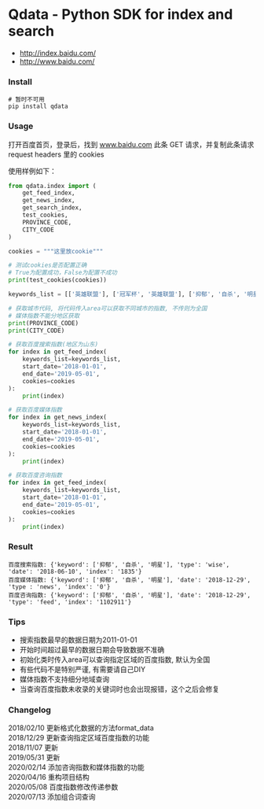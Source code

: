 # Qdata - Python SDK for index and search

* http://index.baidu.com/
* http://www.baidu.com/

### Install

```shell script
# 暂时不可用
pip install qdata 
```

### Usage

打开百度首页，登录后，找到 www.baidu.com 此条 GET 请求，并复制此条请求 request headers 里的 cookies

使用样例如下：

```python
from qdata.index import (
    get_feed_index,
    get_news_index,
    get_search_index,
    test_cookies,
    PROVINCE_CODE,
    CITY_CODE
)

cookies = """这里放cookie"""

# 测试cookies是否配置正确
# True为配置成功，False为配置不成功
print(test_cookies(cookies))

keywords_list = [['英雄联盟'], ['冠军杯', '英雄联盟'], ['抑郁', '自杀', '明星']]

# 获取城市代码, 将代码传入area可以获取不同城市的指数, 不传则为全国
# 媒体指数不能分地区获取
print(PROVINCE_CODE)
print(CITY_CODE)

# 获取百度搜索指数(地区为山东)
for index in get_feed_index(
    keywords_list=keywords_list,
    start_date='2018-01-01',
    end_date='2019-05-01',
    cookies=cookies
):
    print(index)

# 获取百度媒体指数
for index in get_news_index(
    keywords_list=keywords_list,
    start_date='2018-01-01',
    end_date='2019-05-01',
    cookies=cookies
):
    print(index)

# 获取百度咨询指数
for index in get_feed_index(
    keywords_list=keywords_list,
    start_date='2018-01-01',
    end_date='2019-05-01',
    cookies=cookies
):
    print(index)
```
  
### Result

```
百度搜索指数: {'keyword': ['抑郁', '自杀', '明星'], 'type': 'wise', 'date': '2018-06-10', 'index': '1835'}
百度媒体指数: {'keyword': ['抑郁', '自杀', '明星'], 'date': '2018-12-29', 'type : 'news', 'index': '0'}
百度咨询指数: {'keyword': ['抑郁', '自杀', '明星'], 'date': '2018-12-29', 'type': 'feed', 'index': '1102911'}
```

### Tips

- 搜索指数最早的数据日期为2011-01-01
- 开始时间超过最早的数据日期会导致数据不准确  
- 初始化类时传入area可以查询指定区域的百度指数, 默认为全国
- 有些代码不是特别严谨, 有需要请自己DIY
- 媒体指数不支持细分地域查询
- 当查询百度指数未收录的关键词时也会出现报错，这个之后会修复

### Changelog

2018/02/10 更新格式化数据的方法format_data  
2018/12/29 更新查询指定区域百度指数的功能  
2018/11/07 更新  
2019/05/31 更新  
2020/02/14 添加咨询指数和媒体指数的功能  
2020/04/16 重构项目结构  
2020/05/08 百度指数修改传递参数  
2020/07/13 添加组合词查询
